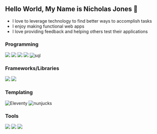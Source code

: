 ## Hello World, My Name is Nicholas Jones 👋
- I love to leverage technology to find better ways to accomplish tasks
- I enjoy making functional web apps
- I love providing feedback and helping others test their applications

### Programming
<p align="left">
  <img src="https://img.shields.io/badge/HTML5-E34F26?style=for-the-badge&logo=html5&logoColor=white" />  
  <img src="https://img.shields.io/badge/CSS3-1572B6?style=for-the-badge&logo=css3&logoColor=white" />  
  <img src="https://img.shields.io/badge/JavaScript-323330?style=for-the-badge&logo=javascript&logoColor=F7DF1E" /> 
  <img src="https://img.shields.io/badge/Node%20js-339933?style=for-the-badge&logo=nodedotjs&logoColor=white" />   
  <img alt="sql" src="https://img.shields.io/badge/SQL-005C84?style=for-the-badge&logo=mysql&logoColor=white">  
</p>

### Frameworks/Libraries
<p align="left">
  <img src="https://img.shields.io/badge/Bootstrap-563D7C?style=for-the-badge&logo=bootstrap&logoColor=white" /> 
  <img src="https://img.shields.io/badge/jQuery-0769AD?style=for-the-badge&logo=jquery&logoColor=white" />
</p>

### Templating
<p align="left">
  <img alt='Eleventy' src='https://img.shields.io/badge/Eleventy-100000?style=for-the-badge&logo=Eleventy&logoColor=white&labelColor=black&color=black'/>
  <img alt='nunjucks' src='https://img.shields.io/badge/Nunjucks-100000?style=for-the-badge&logo=nunjucks&logoColor=1C6C11&labelColor=FFFFFF&color=FFFFFF'/>
</p>


### Tools
<p align="left">
  <img src="https://img.shields.io/badge/Netlify-00C7B7?style=for-the-badge&logo=netlify&logoColor=white" />  
  <img src="https://img.shields.io/badge/GitHub-100000?style=for-the-badge&logo=github&logoColor=white" /> 
 <img src="https://img.shields.io/badge/Figma-F24E1E?style=for-the-badge&logo=figma&logoColor=white" /> 
</p>

